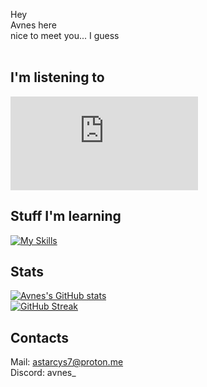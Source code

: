 Hey<br>
Avnes here<br>
nice to meet you... I guess<br>
<br>

## I'm listening to
[![Spotify](https://novatorem-l6tshczw4-tamerlang.vercel.app/api/spotify.py)]([https://open.spotify.com/user/c35tvycr1mgxnx9vj9m9drjwo])<br>
## Stuff I'm learning
[![My Skills](https://skillicons.dev/icons?i=html,python,java,rust,mysql,neovim,vscode,git,github&perline=3)](https://skillicons.dev)
## Stats<br>
[![Avnes's GitHub stats](https://github-readme-stats.vercel.app/api?username=Avn3s&bg_color=24273a&text_color=cad3f5&icon_color=c6a0f6&title_color=8bd5ca)](https://github.com/anuraghazra/github-readme-stats)<br>
[![GitHub Streak](https://streak-stats.demolab.com?user=Avn3s&theme=catppuccin-frappe&date_format=M%20j%5B%2C%20Y%5D&mode=weekly)](https://git.io/streak-stats)
## Contacts
Mail: astarcys7@proton.me<br>
Discord: avnes_<br>

